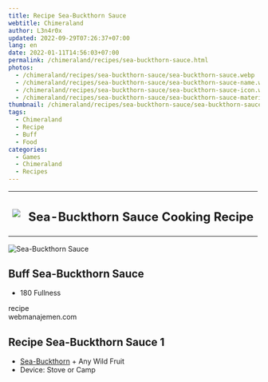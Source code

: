 ```yaml
---
title: Recipe Sea-Buckthorn Sauce
webtitle: Chimeraland
author: L3n4r0x
updated: 2022-09-29T07:26:37+07:00
lang: en
date: 2022-01-11T14:56:03+07:00
permalink: /chimeraland/recipes/sea-buckthorn-sauce.html
photos:
  - /chimeraland/recipes/sea-buckthorn-sauce/sea-buckthorn-sauce.webp
  - /chimeraland/recipes/sea-buckthorn-sauce/sea-buckthorn-sauce-name.webp
  - /chimeraland/recipes/sea-buckthorn-sauce/sea-buckthorn-sauce-icon.webp
  - /chimeraland/recipes/sea-buckthorn-sauce/sea-buckthorn-sauce-material.webp
thumbnail: /chimeraland/recipes/sea-buckthorn-sauce/sea-buckthorn-sauce.webp
tags:
  - Chimeraland
  - Recipe
  - Buff
  - Food
categories:
  - Games
  - Chimeraland
  - Recipes
---
```


<section id="bootstrap-wrapper">
  <link
    rel="stylesheet"
    href="https://cdn.statically.io/gh/dimaslanjaka/Web-Manajemen/40ac3225/css/bootstrap-4.5-wrapper.css"
  />
  <div class="row mb-2">
    <div class="col-md-12 mb-2">
      <table class="table" id="post-info">
        <tbody>
          <tr>
            <td>
              <img
                class="d-inline-block me-2"
                src="/chimeraland/recipes/sea-buckthorn-sauce/sea-buckthorn-sauce-icon.webp"
                width="auto"
                height="auto"
              />
            </td>
            <td><h1 class="fs-5">Sea-Buckthorn Sauce Cooking Recipe</h1></td>
          </tr>
        </tbody>
      </table>
    </div>
  </div>
  <div class="card mb-2">
    <div class="row g-0">
      <div class="col-sm-4 position-relative mb-2">
        <img
          src="/chimeraland/recipes/sea-buckthorn-sauce/sea-buckthorn-sauce-material.webp"
          class="card-img fit-cover w-100 h-100"
          alt="Sea-Buckthorn Sauce"
          data-fancybox="true"
        />
      </div>
      <div class="col-sm-8 mb-2">
        <div class="card-body">
          <h2 class="card-title fs-5">Buff Sea-Buckthorn Sauce</h2>
          <div class="card-text">
            <ul>
              <li>180 Fullness</li>
            </ul>
          </div>
          <span class="badge rounded-pill bg-dark">recipe</span>
        </div>
        <div class="card-footer text-end text-muted">webmanajemen.com</div>
      </div>
    </div>
  </div>
  <div class="row mb-2">
    <div class="col-12 col-lg-6 recipe-item mb-2">
      <div class="card">
        <div class="card-body">
          <h2 class="card-title fs-5">Recipe Sea-Buckthorn Sauce 1</h2>
          <div class="card-text">
            <ul>
              <li>
                <a
                  class="text-decoration-none"
                  href="/chimeraland/materials/sea-buckthorn.html"
                  >Sea-Buckthorn</a
                ><span> + </span>Any Wild Fruit
              </li>
              <li>Device: Stove or Camp</li>
            </ul>
          </div>
        </div>
      </div>
    </div>
  </div>
</section>